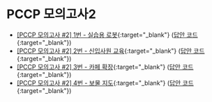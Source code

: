 # PCCP 모의고사2

- [[PCCP 모의고사 #2] 1번 - 실습용 로봇](https://school.programmers.co.kr/learn/courses/15009/lessons/121687?language=java){:target="_blank"} ([답안 코드](https://github.com/abel-shin/pccp-python/blob/main/src/prob2/Solution1.py){:target="_blank"})
- [[PCCP 모의고사 #2] 2번 - 신입사원 교육](https://school.programmers.co.kr/learn/courses/15009/lessons/121688){:target="_blank"} ([답안 코드](https://github.com/abel-shin/pccp-python/blob/main/src/prob2/Solution2.py){:target="_blank"})
- [[PCCP 모의고사 #2] 3번 - 카페 확장](https://school.programmers.co.kr/learn/courses/15009/lessons/121689){:target="_blank"} ([답안 코드](https://github.com/abel-shin/pccp-python/blob/main/src/prob2/Solution3.py){:target="_blank"})
- [[PCCP 모의고사 #2] 4번 - 보물 지도](https://school.programmers.co.kr/learn/courses/15009/lessons/121690){:target="_blank"} ([답안 코드](https://github.com/abel-shin/pccp-python/blob/main/src/prob2/Solution4.py){:target="_blank"})
